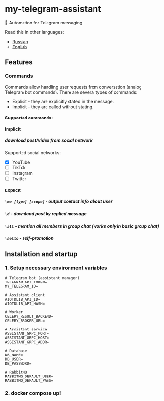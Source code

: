 # my-telegram-assistant
:robot: Automation for Telegram messaging.

Read this in other languages:
* [Russian](README.ru.md)
* [English](README.md)

## Features

### Commands
Commands allow handling user requests from conversation (analog [Telegram bot commands](https://core.telegram.org/bots)).
There are several types of commands:
* Explicit - they are explicitly stated in the message.
* Implicit - they are called without stating.

#### Supported commands:

#### Implicit
##### download post/video from social network
Supported social networks:
* [x] YouTube
* [ ] TikTok
* [ ] Instagram
* [ ] Twitter

#### Explicit
##### `\me [type] [scope]` - output contact info about user
##### `\d` - download post by replied message
##### `\all` - mention all members in group chat (works only in basic group chat)
##### `\hello` - self-promotion

## Installation and startup
### 1. Setup necessary environment variables
```shell
# Telegram bot (assistant manager)
TELEGRAM_API_TOKEN=
MY_TELEGRAM_ID=

# Assistant client
AIOTDLIB_API_ID=
AIOTDLIB_API_HASH=

# Worker
CELERY_RESULT_BACKEND=
CELERY_BROKER_URL=

# Assistant service
ASSISTANT_GRPC_PORT=
ASSISTANT_GRPC_HOST=
ASSISTANT_GRPC_ADDR=

# Database
DB_NAME=
DB_USER=
DB_PASSWORD=

# RabbitMQ
RABBITMQ_DEFAULT_USER=
RABBITMQ_DEFAULT_PASS=
```

### 2. docker compose up!